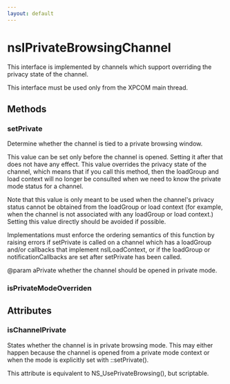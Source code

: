 ```yaml
---
layout: default
---
```


# nsIPrivateBrowsingChannel #

This interface is implemented by channels which support overriding the
privacy state of the channel.

This interface must be used only from the XPCOM main thread.


## Methods ##

### setPrivate ###

Determine whether the channel is tied to a private browsing window.

This value can be set only before the channel is opened.  Setting it
after that does not have any effect.  This value overrides the privacy
state of the channel, which means that if you call this method, then
the loadGroup and load context will no longer be consulted when we
need to know the private mode status for a channel.

Note that this value is only meant to be used when the channel's privacy
status cannot be obtained from the loadGroup or load context (for
example, when the channel is not associated with any loadGroup or load
context.)  Setting this value directly should be avoided if possible.

Implementations must enforce the ordering semantics of this function by
raising errors if setPrivate is called on a channel which has a loadGroup
and/or callbacks that implement nsILoadContext, or if the loadGroup
or notificationCallbacks are set after setPrivate has been called.

@param aPrivate whether the channel should be opened in private mode.


### isPrivateModeOverriden ###

## Attributes ##

### isChannelPrivate ###

States whether the channel is in private browsing mode. This may either
happen because the channel is opened from a private mode context or
when the mode is explicitly set with ::setPrivate().

This attribute is equivalent to NS_UsePrivateBrowsing(), but scriptable.

